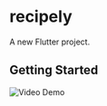 # recipely

A new Flutter project.

## Getting Started

![Video Demo](https://drive.google.com/file/d/1KDskuK4691zBqdok1nCame2u5_yRKOTm/view?usp=drive_link)

